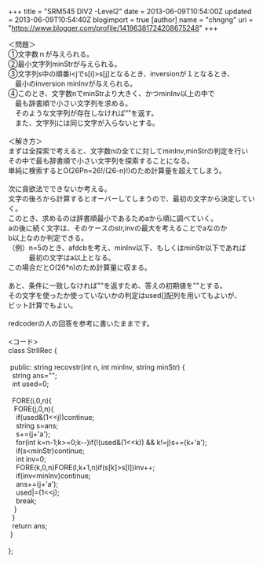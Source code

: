 +++
title = "SRM545 DIV2 -Level2"
date = 2013-06-09T10:54:00Z
updated = 2013-06-09T10:54:40Z
blogimport = true 
[author]
	name = "chngng"
	uri = "https://www.blogger.com/profile/14196381724208675248"
+++

<div dir="ltr" style="text-align: left;" trbidi="on">＜問題＞<br />①文字数ｎが与えられる。<br />②最小文字列minStrが与えられる。<br />③文字列s中の順番i&lt;jでs[i]&gt;s[j]となるとき、inversionが１となるとき、<br />　最小のinversion minInvが与えられる。<br />④このとき、文字数nでminStrより大きく、かつminInv以上の中で<br />　最も辞書順で小さい文字列を求める。<br />　そのような文字列が存在しなければ””を返す。<br />　また、文字列には同じ文字が入らないとする。<br /><br />＜解き方＞<br />まずは全探索で考えると、文字数nの全てに対してminInv,minStrの判定を行い<br />その中で最も辞書順で小さい文字列を探索することになる。<br />単純に検索するとO(26Pn=26!/(26-n)!)のため計算量を超えてしまう。<br /><br />次に貪欲法でできないか考える。<br />文字の後ろから計算するとオーバーしてしまうので、最初の文字から決定していく。<br />このとき、求めるのは辞書順最小であるためaから順に調べていく。<br />aの後に続く文字は、そのケースのstr,invの最大を考えることでaなのか<br />b以上なのか判定できる。<br />（例）n=5のとき、afdcbを考え、minInv以下、もしくはminStr以下であれば<br />　　　最初の文字はa以上となる。<br />この場合だとO(26*n)のため計算量に収まる。<br /><br />あと、条件に一致しなければ""を返すため、答えの初期値を""とする。<br />その文字を使ったか使っていないかの判定はused[]配列を用いてもよいが、<br />ビット計算でもよい。<br /><br />redcoderの人の回答を参考に書いたままです。<br /><br />&lt;コード&gt;<br />class StrIIRec {<br /><br /><span class="Apple-tab-span" style="white-space: pre;"> </span>public: string recovstr(int n, int minInv, string minStr) {<br /><span class="Apple-tab-span" style="white-space: pre;">  </span>string ans="";<br /><span class="Apple-tab-span" style="white-space: pre;">  </span>int used=0;<br /><br /><span class="Apple-tab-span" style="white-space: pre;">  </span>FORE(i,0,n){<br /><span class="Apple-tab-span" style="white-space: pre;">   </span>FORE(j,0,n){<br /><span class="Apple-tab-span" style="white-space: pre;">    </span>if(used&amp;(1&lt;&lt;j))continue;<br /><span class="Apple-tab-span" style="white-space: pre;">    </span>string s=ans;<br /><span class="Apple-tab-span" style="white-space: pre;">    </span>s+=(j+'a');<br /><span class="Apple-tab-span" style="white-space: pre;">    </span>for(int k=n-1;k&gt;=0;k--)if(!(used&amp;(1&lt;&lt;k)) &amp;&amp; k!=j)s+=(k+'a');<br /><span class="Apple-tab-span" style="white-space: pre;">    </span>if(s&lt;minStr)continue;<br /><span class="Apple-tab-span" style="white-space: pre;">    </span>int inv=0;<br /><span class="Apple-tab-span" style="white-space: pre;">    </span>FORE(k,0,n)FORE(l,k+1,n)if(s[k]&gt;s[l])inv++;<br /><span class="Apple-tab-span" style="white-space: pre;">    </span>if(inv&lt;minInv)continue;<br /><span class="Apple-tab-span" style="white-space: pre;">    </span>ans+=(j+'a');<br /><span class="Apple-tab-span" style="white-space: pre;">    </span>used|=(1&lt;&lt;j);<br /><span class="Apple-tab-span" style="white-space: pre;">    </span>break;<br /><span class="Apple-tab-span" style="white-space: pre;">   </span>}<br /><span class="Apple-tab-span" style="white-space: pre;">  </span>}<br /><span class="Apple-tab-span" style="white-space: pre;">  </span>return ans;<br /><span class="Apple-tab-span" style="white-space: pre;"> </span>}<br /><br />};</div>
